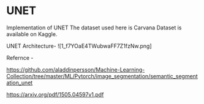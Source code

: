 # UNET

Implementation of UNET 
The dataset used here is Carvana Dataset is available on Kaggle.

 UNET Architecture-
![1_f7YOaE4TWubwaFF7Z1fzNw.png]

Refernce - 

https://github.com/aladdinpersson/Machine-Learning-Collection/tree/master/ML/Pytorch/image_segmentation/semantic_segmentation_unet

https://arxiv.org/pdf/1505.04597v1.pdf
